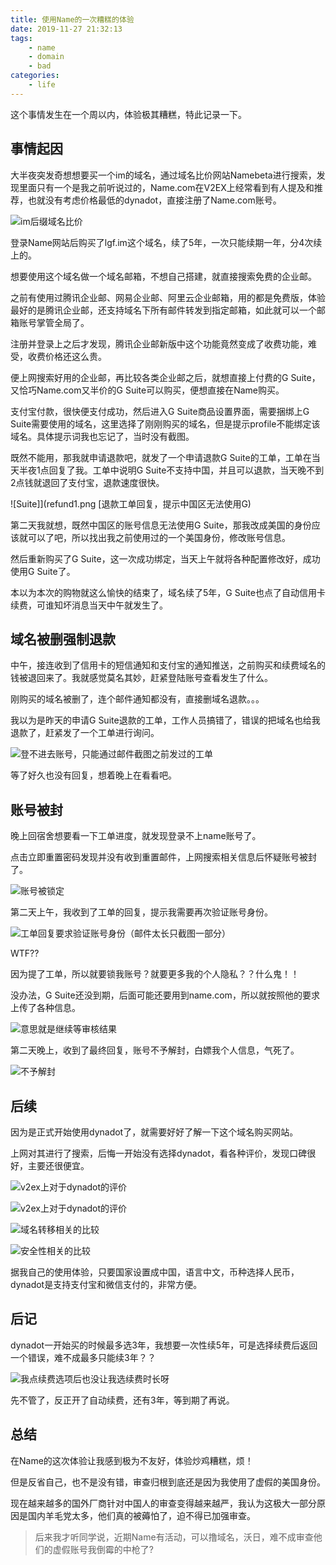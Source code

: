 ```yaml
---
title: 使用Name的一次糟糕的体验
date: 2019-11-27 21:32:13
tags:
    - name
    - domain
    - bad
categories:
    - life
---
```


这个事情发生在一个周以内，体验极其糟糕，特此记录一下。

## 事情起因

大半夜突发奇想想要买一个im的域名，通过域名比价网站Namebeta进行搜索，发现里面只有一个是我之前听说过的，Name.com在V2EX上经常看到有人提及和推荐，也就没有考虑价格最低的dynadot，直接注册了Name.com账号。

![im后缀域名比价](bijia.png)

登录Name网站后购买了lgf.im这个域名，续了5年，一次只能续期一年，分4次续上的。

想要使用这个域名做一个域名邮箱，不想自己搭建，就直接搜索免费的企业邮。

之前有使用过腾讯企业邮、网易企业邮、阿里云企业邮箱，用的都是免费版，体验最好的是腾讯企业邮，还支持域名下所有邮件转发到指定邮箱，如此就可以一个邮箱账号掌管全局了。

注册并登录上之后才发现，腾讯企业邮新版中这个功能竟然变成了收费功能，难受，收费价格还这么贵。

便上网搜索好用的企业邮，再比较各类企业邮之后，就想直接上付费的G Suite，又恰巧Name.com又半价的G Suite可以购买，便想直接在Name购买。

支付宝付款，很快便支付成功，然后进入G Suite商品设置界面，需要捆绑上G Suite需要使用的域名，这里选择了刚刚购买的域名，但是提示profile不能绑定该域名。具体提示词我也忘记了，当时没有截图。

既然不能用，那我就申请退款吧，就发了一个申请退款G Suite的工单，工单在当天半夜1点回复了我。工单中说明G Suite不支持中国，并且可以退款，当天晚不到2点钱就退回了支付宝，退款速度很快。

![Suite]](refund1.png [退款工单回复，提示中国区无法使用G)

第二天我就想，既然中国区的账号信息无法使用G Suite，那我改成美国的身份应该就可以了吧，所以找出我之前使用过的一个美国身份，修改账号信息。

然后重新购买了G Suite，这一次成功绑定，当天上午就将各种配置修改好，成功使用G Suite了。

本以为本次的购物就这么愉快的结束了，域名续了5年，G Suite也点了自动信用卡续费，可谁知坏消息当天中午就发生了。

## 域名被删强制退款

中午，接连收到了信用卡的短信通知和支付宝的通知推送，之前购买和续费域名的钱被退回来了。我就感觉莫名其妙，赶紧登陆账号查看发生了什么。

刚购买的域名被删了，连个邮件通知都没有，直接删域名退款。。。

我以为是昨天的申请G Suite退款的工单，工作人员搞错了，错误的把域名也给我退款了，赶紧发了一个工单进行询问。

![登不进去账号，只能通过邮件截图之前发过的工单](gongdan4.png)

等了好久也没有回复，想着晚上在看看吧。

## 账号被封

晚上回宿舍想要看一下工单进度，就发现登录不上name账号了。

点击立即重置密码发现并没有收到重置邮件，上网搜索相关信息后怀疑账号被封了。

![账号被锁定](cantlogin.png)

第二天上午，我收到了工单的回复，提示我需要再次验证账号身份。

![工单回复要求验证账号身份（邮件太长只截图一部分）](gongdan2.png)

WTF??

因为提了工单，所以就要锁我账号？就要更多我的个人隐私？？什么鬼！！

没办法，G Suite还没到期，后面可能还要用到name.com，所以就按照他的要求上传了各种信息。

![意思就是继续等审核结果](accountrecovermail.png)

第二天晚上，收到了最终回复，账号不予解封，白嫖我个人信息，气死了。

![不予解封](result.png)

## 后续

因为是正式开始使用dynadot了，就需要好好了解一下这个域名购买网站。

上网对其进行了搜索，后悔一开始没有选择dynadot，看各种评价，发现口碑很好，主要还很便宜。

![v2ex上对于dynadot的评价](v2ex1.png)

![v2ex上对于dynadot的评价](v2ex2.png)

![域名转移相关的比较](bijiao1.png)

![安全性相关的比较](bijiao2.png)

据我自己的使用体验，只要国家设置成中国，语言中文，币种选择人民币，dynadot是支持支付宝和微信支付的，非常方便。

## 后记

dynadot一开始买的时候最多选3年，我想要一次性续5年，可是选择续费后返回一个错误，难不成最多只能续3年？？

![我点续费选项后也没让我选续费时长呀](error.png)

先不管了，反正开了自动续费，还有3年，等到期了再说。

## 总结

在Name的这次体验让我感到极为不友好，体验炒鸡糟糕，烦！

但是反省自己，也不是没有错，审查归根到底还是因为我使用了虚假的美国身份。

现在越来越多的国外厂商针对中国人的审查变得越来越严，我认为这极大一部分原因是国内羊毛党太多，他们真的被薅怕了，迫不得已加强审查。

> 后来我才听同学说，近期Name有活动，可以撸域名，沃日，难不成审查他们的虚假账号我倒霉的中枪了?
